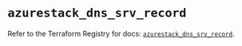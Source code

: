 # `azurestack_dns_srv_record`

Refer to the Terraform Registry for docs: [`azurestack_dns_srv_record`](https://registry.terraform.io/providers/hashicorp/azurestack/1.0.0/docs/resources/dns_srv_record).

